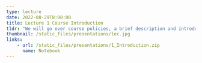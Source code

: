 ```yaml
---
type: lecture
date: 2022-08-29T8:00:00
title: Lecture 1 Course Introduction
tldr: "We will go over course policies, a brief description and introduction"
thumbnail: /static_files/presentations/lec.jpg
links: 
    - url: /static_files/presentations/1_Introduction.zip
      name: Notebook
---
```

<!--
**Suggested Readings:**
- [Readings 1](http://example.com)
- [Readings 2](http://example.com)
-->
